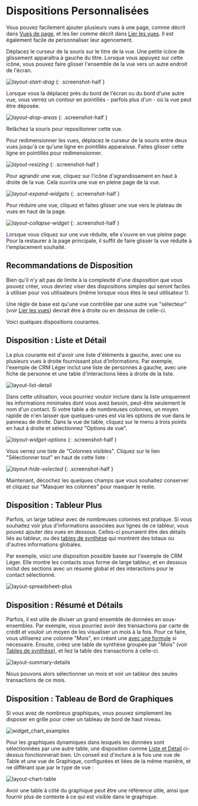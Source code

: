 # Dispositions Personnalisées

Vous pouvez facilement ajouter plusieurs vues à une page, comme décrit dans [Vues de page](page-widgets.md), et les lier comme décrit dans [Lier les vues](linking-widgets.md). Il est également facile de personnaliser leur agencement.

Déplacez le curseur de la souris sur le titre de la vue. Une petite icône de glissement apparaîtra à gauche du titre. Lorsque vous appuyez sur cette icône, vous pouvez faire glisser l'ensemble de la vue vers un autre endroit de l'écran.

<span class="screenshot-large">*![layout-start-drag](images/custom-layouts/layout-start-drag.png)*</span>
{: .screenshot-half }

Lorsque vous la déplacez près du bord de l'écran ou du bord d'une autre vue, vous verrez un contour en pointillés - parfois plus d'un - où la vue peut être déposée.

<span class="screenshot-large">*![layout-drop-areas](images/custom-layouts/layout-drop-areas.png)*</span>
{: .screenshot-half }

Relâchez la souris pour repositionner cette vue.

Pour redimensionner les vues, déplacez le curseur de la souris entre deux vues jusqu'à ce qu'une ligne en pointillés apparaisse. Faites glisser cette ligne en pointillés pour redimensionner.

<span class="screenshot-large">*![layout-resizing](images/custom-layouts/layout-resizing.png)*</span>
{: .screenshot-half }

Pour agrandir une vue, cliquez sur l'icône d'agrandissement en haut à droite de la vue. Cela ouvrira une vue en pleine page de la vue.

<span class="screenshot-large">*![layout-expand-widgets](images/custom-layouts/layout-expand-widgets.png)*</span>
{: .screenshot-half }

Pour réduire une vue, cliquez et faites glisser une vue vers le plateau de vues en haut de la page.

<span class="screenshot-large">*![layout-collapse-widget](images/custom-layouts/layout-collapse-widget.png)*</span>
{: .screenshot-half }

Lorsque vous cliquez sur une vue réduite, elle s'ouvre en vue pleine page. Pour la restaurer à la page principale, il suffit de faire glisser la vue réduite à l'emplacement souhaité.

## Recommandations de Disposition

Bien qu'il n'y ait pas de limite à la complexité d'une disposition que vous pouvez créer, vous devriez viser des dispositions simples qui seront faciles à utiliser pour vos utilisateurs (même lorsque vous êtes le seul utilisateur !).

Une règle de base est qu'une vue contrôlée par une autre vue "sélecteur" (voir [Lier les vues](linking-widgets.md)) devrait être à droite ou en dessous de celle-ci.

Voici quelques dispositions courantes.

## Disposition : Liste et Détail

La plus courante est d'avoir une liste d'éléments à gauche, avec une ou plusieurs vues à droite fournissant plus d'informations. Par exemple, l'exemple de CRM Léger inclut une liste de personnes à gauche, avec une fiche de personne et une table d'interactions liées à droite de la liste.

![layout-list-detail](images/custom-layouts/layout-list-detail.png)

Dans cette utilisation, vous pourriez vouloir inclure dans la liste uniquement les informations minimales dont vous avez besoin, peut-être seulement le nom d'un contact. Si votre table a de nombreuses colonnes, un moyen rapide de n'en laisser que quelques-unes est via les options de vue dans le panneau de droite. Dans la vue de table, cliquez sur le menu à trois points en haut à droite et sélectionnez "Options de vue".

<span class="screenshot-large">*![layout-widget-options](images/custom-layouts/layout-widget-options.png)*</span>
{: .screenshot-half }

Vous verrez une liste de "Colonnes visibles". Cliquez sur le lien "Sélectionner tout" en haut de cette liste :

<span class="screenshot-large">*![layout-hide-selected](images/custom-layouts/layout-hide-selected.png)*</span>
{: .screenshot-half }

Maintenant, décochez les quelques champs que vous souhaitez conserver et cliquez sur "Masquer les colonnes" pour masquer le reste.

## Disposition : Tableur Plus

Parfois, un large tableur avec de nombreuses colonnes est pratique. Si vous souhaitez voir plus d'informations associées aux lignes de ce tableur, vous pouvez ajouter des vues en dessous. Celles-ci pourraient être des détails liés au tableur, ou des [tables de synthèse](summary-tables.md) qui montrent des totaux ou d'autres informations globales.

Par exemple, voici une disposition possible basée sur l'exemple de CRM Léger. Elle montre les contacts sous forme de large tableur, et en dessous inclut des sections avec un résumé global et des interactions pour le contact sélectionné.

![layout-spreadsheet-plus](images/custom-layouts/layout-spreadsheet-plus.png)

## Disposition : Résumé et Détails

Parfois, il est utile de diviser un grand ensemble de données en sous-ensembles. Par exemple, vous pourriez avoir des transactions par carte de crédit et vouloir un moyen de les visualiser un mois à la fois. Pour ce faire, vous utiliserez une colonne "Mois", en créant une [avec une formule](dates.md) si nécessaire. Ensuite, créez une table de synthèse groupée par "Mois" (voir [Tables de synthèse](summary-tables.md)), et liez la table des transactions à celle-ci.

![layout-summary-details](images/custom-layouts/layout-summary-details.png)

Nous pouvons alors sélectionner un mois et voir un tableur des seules transactions de ce mois.

## Disposition : Tableau de Bord de Graphiques

Si vous avez de nombreux graphiques, vous pouvez simplement les disposer en grille pour créer un tableau de bord de haut niveau.

![widget_chart_examples](images/custom-layouts/widget_chart_examples.png)

Pour les graphiques dynamiques dans lesquels les données sont sélectionnées par une autre table, une disposition comme [Liste et Détail](#layout-list-and-detail) ci-dessus fonctionnerait bien. Un conseil est d'inclure à la fois une vue de Table et une vue de Graphique, configurées et liées de la même manière, et ne différant que par le type de vue :

![layout-chart-table](images/custom-layouts/layout-chart-table.png)

Avoir une table à côté du graphique peut être une référence utile, ainsi que fournir plus de contexte à ce qui est visible dans le graphique.